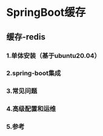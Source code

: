 # SpringBoot缓存
## 缓存-redis
### 1.单体安装（基于ubuntu20.04）

### 2.spring-boot集成

### 3.常见问题

### 4.高级配置和运维

### 5.参考